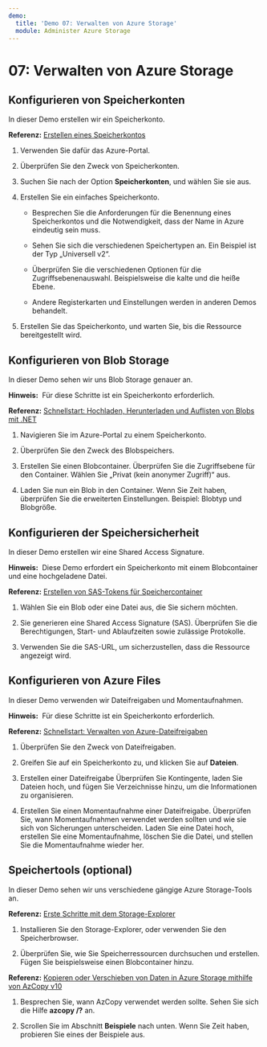 ```yaml
---
demo:
  title: 'Demo 07: Verwalten von Azure Storage'
  module: Administer Azure Storage
---
```



# 07: Verwalten von Azure Storage

## Konfigurieren von Speicherkonten

In dieser Demo erstellen wir ein Speicherkonto.

**Referenz:** [Erstellen eines Speicherkontos](https://docs.microsoft.com/azure/storage/common/storage-account-create?tabs=azure-portal)

1. Verwenden Sie dafür das Azure-Portal.

1. Überprüfen Sie den Zweck von Speicherkonten. 
   
1. Suchen Sie nach der Option **Speicherkonten**, und wählen Sie sie aus. 
 
1. Erstellen Sie ein einfaches Speicherkonto. 

    - Besprechen Sie die Anforderungen für die Benennung eines Speicherkontos und die Notwendigkeit, dass der Name in Azure eindeutig sein muss. 

    - Sehen Sie sich die verschiedenen Speichertypen an. Ein Beispiel ist der Typ „Universell v2“. 

    - Überprüfen Sie die verschiedenen Optionen für die Zugriffsebenenauswahl. Beispielsweise die kalte und die heiße Ebene. 

    - Andere Registerkarten und Einstellungen werden in anderen Demos behandelt. 

1. Erstellen Sie das Speicherkonto, und warten Sie, bis die Ressource bereitgestellt wird. 


## Konfigurieren von Blob Storage

In dieser Demo sehen wir uns Blob Storage genauer an.

**Hinweis:**  Für diese Schritte ist ein Speicherkonto erforderlich.

**Referenz:** [Schnellstart: Hochladen, Herunterladen und Auflisten von Blobs mit .NET](https://docs.microsoft.com/azure/storage/blobs/storage-quickstart-blobs-portal)

1. Navigieren Sie im Azure-Portal zu einem Speicherkonto.

1. Überprüfen Sie den Zweck des Blobspeichers. 

1. Erstellen Sie einen Blobcontainer. Überprüfen Sie die Zugriffsebene für den Container. Wählen Sie „Privat (kein anonymer Zugriff)“ aus. 

1. Laden Sie nun ein Blob in den Container. Wenn Sie Zeit haben, überprüfen Sie die erweiterten Einstellungen. Beispiel: Blobtyp und Blobgröße. 

## Konfigurieren der Speichersicherheit

In dieser Demo erstellen wir eine Shared Access Signature.

**Hinweis:**  Diese Demo erfordert ein Speicherkonto mit einem Blobcontainer und eine hochgeladene Datei.

**Referenz:** [Erstellen von SAS-Tokens für Speichercontainer](https://learn.microsoft.com/azure/applied-ai-services/form-recognizer/create-sas-tokens?source=recommendations&view=form-recog-3.0.0)

1. Wählen Sie ein Blob oder eine Datei aus, die Sie sichern möchten. 

1. Sie generieren eine Shared Access Signature (SAS). Überprüfen Sie die Berechtigungen, Start- und Ablaufzeiten sowie zulässige Protokolle.

1. Verwenden Sie die SAS-URL, um sicherzustellen, dass die Ressource angezeigt wird. 


## Konfigurieren von Azure Files 

In dieser Demo verwenden wir Dateifreigaben und Momentaufnahmen.

**Hinweis:**  Für diese Schritte ist ein Speicherkonto erforderlich.

**Referenz:** [Schnellstart: Verwalten von Azure-Dateifreigaben](https://docs.microsoft.com/azure/storage/files/storage-how-to-use-files-portal?tabs=azure-portal)

1. Überprüfen Sie den Zweck von Dateifreigaben. 

1. Greifen Sie auf ein Speicherkonto zu, und klicken Sie auf **Dateien**.

1. Erstellen einer Dateifreigabe Überprüfen Sie Kontingente, laden Sie Dateien hoch, und fügen Sie Verzeichnisse hinzu, um die Informationen zu organisieren. 

1. Erstellen Sie einen Momentaufnahme einer Dateifreigabe. Überprüfen Sie, wann Momentaufnahmen verwendet werden sollten und wie sie sich von Sicherungen unterscheiden. Laden Sie eine Datei hoch, erstellen Sie eine Momentaufnahme, löschen Sie die Datei, und stellen Sie die Momentaufnahme wieder her.


## Speichertools (optional)

In dieser Demo sehen wir uns verschiedene gängige Azure Storage-Tools an. 

**Referenz:** [Erste Schritte mit dem Storage-Explorer](https://docs.microsoft.com/azure/vs-azure-tools-storage-manage-with-storage-explorer?tabs=windows)

1. Installieren Sie den Storage-Explorer, oder verwenden Sie den Speicherbrowser.

1. Überprüfen Sie, wie Sie Speicherressourcen durchsuchen und erstellen. Fügen Sie beispielsweise einen Blobcontainer hinzu. 

**Referenz:** [Kopieren oder Verschieben von Daten in Azure Storage mithilfe von AzCopy v10](https://docs.microsoft.com/azure/storage/common/storage-use-azcopy-v10?toc=/azure/storage/files/toc.json)

1. Besprechen Sie, wann AzCopy verwendet werden sollte. Sehen Sie sich die Hilfe **azcopy /?** an.

1. Scrollen Sie im Abschnitt **Beispiele** nach unten. Wenn Sie Zeit haben, probieren Sie eines der Beispiele aus. 
    




